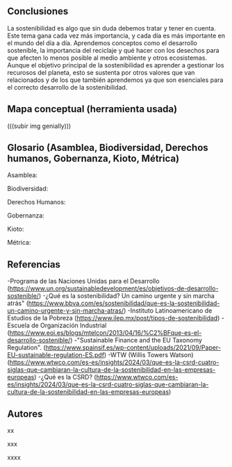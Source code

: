 ## Conclusiones

La sostenibilidad es algo que sin duda debemos tratar y tener en cuenta. Este tema gana cada vez más importancia, y cada día es más importante en el mundo del día a día.
Aprendemos conceptos como el desarrollo sostenible, la importancia del reciclaje y qué hacer con los desechos para que afecten lo menos posible al medio ambiente y otros ecosistemas.
Aunque el objetivo principal de la sostenibilidad es aprender a gestionar los recurosos del planeta, esto se sustenta por otros valores que van relacionados y de los que también aprendemos ya que son esenciales para el correcto desarrollo de la sostenibilidad. 



## Mapa conceptual (herramienta usada)

(((subir img genially)))


## Glosario (Asamblea, Biodiversidad, Derechos humanos, Gobernanza, Kioto, Métrica)


Asamblea:

Biodiversidad:

Derechos Humanos:

Gobernanza:

Kioto:

Métrica:


## Referencias



-Programa de las Naciones Unidas para el Desarrollo (https://www.un.org/sustainabledevelopment/es/objetivos-de-desarrollo-sostenible/)
-¿Qué es la sostenibilidad? Un camino urgente y sin marcha atrás" (https://www.bbva.com/es/sostenibilidad/que-es-la-sostenibilidad-un-camino-urgente-y-sin-marcha-atras/)
-Instituto Latinoamericano de Estudios de la Pobreza (https://www.ilep.mx/post/tipos-de-sostenibilidad)
-Escuela de Organización Industrial (https://www.eoi.es/blogs/mtelcon/2013/04/16/%C2%BFque-es-el-desarrollo-sostenible/)
-"Sustainable Finance and the EU Taxonomy Regulation". (https://www.spainsif.es/wp-content/uploads/2021/09/Paper-EU-sustainable-regulation-ES.pdf)
-WTW (Willis Towers Watson) (https://www.wtwco.com/es-es/insights/2024/03/que-es-la-csrd-cuatro-siglas-que-cambiaran-la-cultura-de-la-sostenibilidad-en-las-empresas-europeas)
-¿Qué es la CSRD? (https://www.wtwco.com/es-es/insights/2024/03/que-es-la-csrd-cuatro-siglas-que-cambiaran-la-cultura-de-la-sostenibilidad-en-las-empresas-europeas)


## Autores
xx

xxx

xxxx



